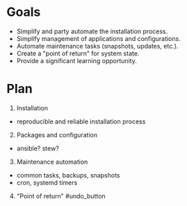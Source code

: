 # Goals

- Simplify and party automate the installation process.
- Simplify management of applications and configurations.
- Automate maintenance tasks (snapshots, updates, etc.).
- Create a "point of return" for system state.
- Provide a significant learning opportunity.

# Plan

1. Installation
- reproducible and reliable installation process
2. Packages and configuration
- ansible? stew?
3. Maintenance automation
- common tasks, backups, snapshots
- cron, systemd timers
4. "Point of return" #undo_button
